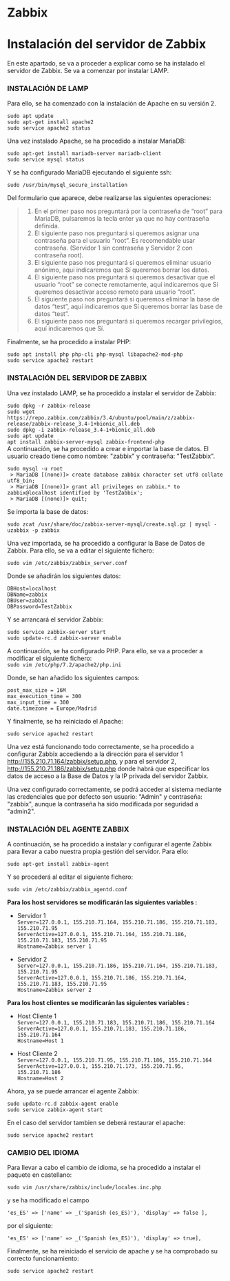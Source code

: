 # Zabbix

# Instalación del servidor de Zabbix

En este apartado, se va a proceder a explicar como se ha instalado el servidor de Zabbix. Se va a comenzar por instalar LAMP.

### INSTALACIÓN DE LAMP

Para ello, se ha comenzado con la instalación de Apache en su versión 2.

`sudo apt update` </br>
`sudo apt-get install apache2` </br>
`sudo service apache2 status` </br>
 
 Una vez instalado Apache, se ha procedido a instalar MariaDB:
 
 `sudo apt-get install mariadb-server mariadb-client` </br>
 `sudo service mysql status` </br>
 
 Y se ha configurado MariaDB ejecutando el siguiente ssh:
 
 `sudo /usr/bin/mysql_secure_installation` </br>
 
 Del formulario que aparece, debe realizarse las siguientes operaciones: </br>
  > 1. En el primer paso nos preguntará por la contraseña de “root” para MariaDB, pulsaremos la tecla enter ya que no hay contraseña definida. </br>
  > 2. El siguiente paso nos preguntará si queremos asignar una contraseña para el usuario “root”. Es recomendable usar contraseña. (Servidor 1 sin contraseña y            Servidor 2 con contraseña root). </br>
  > 3. El siguiente paso nos preguntará si queremos eliminar usuario anónimo, aquí indicaremos que Sí queremos borrar los datos. </br>
  > 4. El siguiente paso nos preguntará si queremos desactivar que el usuario “root” se conecte remotamente, aquí indicaremos que Sí queremos desactivar acceso remoto para usuario “root”. </br>
  > 5. El siguiente paso nos preguntará si queremos eliminar la base de datos “test”, aquí indicaremos que Sí queremos borrar las base de datos “test”. </br>
  > 6. El siguiente paso nos preguntará si queremos recargar privilegios, aquí indicaremos que Sí. </br>

Finalmente, se ha procedido a instalar PHP:

`sudo apt install php php-cli php-mysql libapache2-mod-php` </br>
`sudo service apache2 restart` </br>

### INSTALACIÓN DEL SERVIDOR DE ZABBIX

Una vez instalado LAMP, se ha procedido a instalar el servidor de Zabbix:

`sudo dpkg -r zabbix-release` </br>
`sudo wget https://repo.zabbix.com/zabbix/3.4/ubuntu/pool/main/z/zabbix-release/zabbix-release_3.4-1+bionic_all.deb` </br>
`sudo dpkg -i zabbix-release_3.4-1+bionic_all.deb` </br>
`sudo apt update` </br>
`apt install zabbix-server-mysql zabbix-frontend-php` </br>
A continuación, se ha procedido a crear e importar la base de datos. El usuario creado tiene como nombre: "zabbix" y contraseña: "TestZabbix".

`sudo mysql -u root` </br>
` > MariaDB [(none)]> create database zabbix character set utf8 collate utf8_bin;` </br>
` > MariaDB [(none)]> grant all privileges on zabbix.* to zabbix@localhost identified by 'TestZabbix';` </br>
` > MariaDB [(none)]> quit;` </br>

Se importa la base de datos:

`sudo zcat /usr/share/doc/zabbix-server-mysql/create.sql.gz | mysql -uzabbix -p zabbix` </br>

Una vez importada, se ha procedido a configurar la Base de Datos de Zabbix. Para ello, se va a editar el siguiente fichero:

`sudo vim /etc/zabbix/zabbix_server.conf`</br>

Donde se añadirán los siguientes datos:

`DBHost=localhost`</br>
`DBName=zabbix`</br>
`DBUser=zabbix`</br>
`DBPassword=TestZabbix`</br>

Y se arrancará el servidor Zabbix:

`sudo service zabbix-server start` </br>
`sudo update-rc.d zabbix-server enable` </br>

A continuación, se ha configurado PHP. Para ello, se va a proceder a modificar el siguiente fichero: </br>
`sudo vim /etc/php/7.2/apache2/php.ini` </br>

Donde, se han añadido los siguientes campos:

`post_max_size = 16M` </br>
`max_execution_time = 300` </br>
`max_input_time = 300` </br>
`date.timezone = Europe/Madrid` </br>

Y finalmente, se ha reiniciado el Apache:

`sudo service apache2 restart` </br>

Una vez está funcionando todo correctamente, se ha procedido a configurar Zabbix accediendo a la dirección para el servidor 1 http://155.210.71.164/zabbix/setup.php, y para el servidor 2, http://155.210.71.186/zabbix/setup.php donde habrá que especificar los datos de acceso a la Base de Datos y la IP privada del servidor Zabbix.

Una vez configurado correctamente, se podrá acceder al sistema mediante las credenciales que por defecto son usuario: "Admin" y contraseña: "zabbix", aunque la contraseña ha sido modificada por seguridad a "admin2".

### INSTALACIÓN DEL AGENTE ZABBIX

A continuación, se ha procedido a instalar y configurar el agente Zabbix para llevar a cabo nuestra propia gestión del servidor. Para ello:

`sudo apt-get install zabbix-agent` </br>

Y se procederá al editar el siguiente fichero:

`sudo vim /etc/zabbix/zabbix_agentd.conf` </br>

**Para los host servidores se modificarán las siguientes variables :**

 - Servidor 1 </br>
   `Server=127.0.0.1, 155.210.71.164, 155.210.71.186, 155.210.71.183, 155.210.71.95` </br>
   `ServerActive=127.0.0.1, 155.210.71.164, 155.210.71.186, 155.210.71.183, 155.210.71.95` </br>
   `Hostname=Zabbix server 1` </br>
   
 - Servidor 2 </br>
   `Server=127.0.0.1, 155.210.71.186, 155.210.71.164, 155.210.71.183, 155.210.71.95` </br>
   `ServerActive=127.0.0.1, 155.210.71.186, 155.210.71.164, 155.210.71.183, 155.210.71.95` </br>
   `Hostname=Zabbix server 2` </br>
   
**Para los host clientes se modificarán las siguientes variables :**
   
 - Host Cliente 1 </br>
   `Server=127.0.0.1, 155.210.71.183, 155.210.71.186, 155.210.71.164` </br>
   `ServerActive=127.0.0.1, 155.210.71.183, 155.210.71.186, 155.210.71.164` </br>
   `Hostname=Host 1` </br>
   
  - Host Cliente 2 </br>
   `Server=127.0.0.1, 155.210.71.95, 155.210.71.186, 155.210.71.164` </br>
   `ServerActive=127.0.0.1, 155.210.71.173, 155.210.71.95, 155.210.71.186` </br>
   `Hostname=Host 2` </br>

Ahora, ya se puede arrancar el agente Zabbix:

`sudo update-rc.d zabbix-agent enable` </br>
`sudo service zabbix-agent start` </br>

En el caso del servidor tambien se deberá restaurar el apache:

`sudo service apache2 restart` </br>

### CAMBIO DEL IDIOMA

Para llevar a cabo el cambio de idioma, se ha procedido a instalar el paquete en castellano:

`sudo vim /usr/share/zabbix/include/locales.inc.php` </br>

y se ha modificado el campo 

`'es_ES' => ['name' => _('Spanish (es_ES)'), 'display' => false ],` </br>

por el siguiente:

`'es_ES' => ['name' => _('Spanish (es_ES)'), 'display' => true],` </br>

Finalmente, se ha reiniciado el servicio de apache y se ha comprobado su correcto funcionamiento:

`sudo service apache2 restart` </br>
